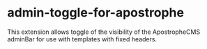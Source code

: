 # admin-toggle-for-apostrophe
This extension allows toggle of the visibility of the ApostropheCMS adminBar for use with templates with fixed headers.
